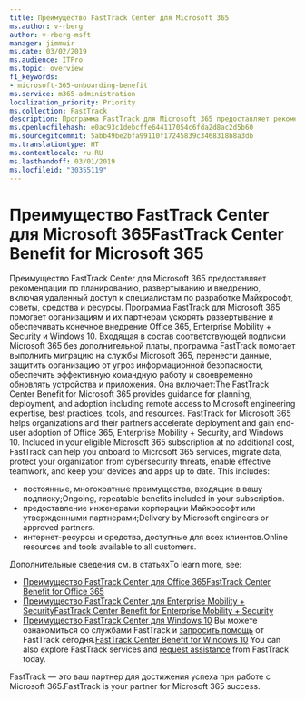 ```yaml
---
title: Преимущество FastTrack Center для Microsoft 365
ms.author: v-rberg
author: v-rberg-msft
manager: jimmuir
ms.date: 03/02/2019
ms.audience: ITPro
ms.topic: overview
f1_keywords:
- microsoft-365-onboarding-benefit
ms.service: m365-administration
localization_priority: Priority
ms.collection: FastTrack
description: Программа FastTrack для Microsoft 365 предоставляет рекомендации по планированию, развертыванию и внедрению, включая удаленный доступ к специалистам по разработке Майкрософт, советы, средства и ресурсы. Программа FastTrack для Microsoft 365 помогает организациям и их партнерам ускорять развертывание и обеспечивать конечное внедрение Office 365, Windows 10 и Enterprise Mobility + Security.
ms.openlocfilehash: e0ac93c1debcffe644117054c6fda2d8ac2d5b60
ms.sourcegitcommit: 5abb49be2bfa99110f17245839c3468318b8a3db
ms.translationtype: HT
ms.contentlocale: ru-RU
ms.lasthandoff: 03/01/2019
ms.locfileid: "30355119"
---
```

# <a name="fasttrack-center-benefit-for-microsoft-365"></a><span data-ttu-id="17c5e-104">Преимущество FastTrack Center для Microsoft 365</span><span class="sxs-lookup"><span data-stu-id="17c5e-104">FastTrack Center Benefit for Microsoft 365</span></span>

<span data-ttu-id="17c5e-p102">Преимущество FastTrack Center для Microsoft 365 предоставляет рекомендации по планированию, развертыванию и внедрению, включая удаленный доступ к специалистам по разработке Майкрософт, советы, средства и ресурсы. Программа FastTrack для Microsoft 365 помогает организациям и их партнерам ускорять развертывание и обеспечивать конечное внедрение Office 365, Enterprise Mobility + Security и Windows 10. Входящая в состав соответствующей подписки Microsoft 365 без дополнительной платы, программа FastTrack помогает выполнить миграцию на службы Microsoft 365, перенести данные, защитить организацию от угроз информационной безопасности, обеспечить эффективную командную работу и своевременно обновлять устройства и приложения. Она включает:</span><span class="sxs-lookup"><span data-stu-id="17c5e-p102">The FastTrack Center Benefit for Microsoft 365 provides guidance for planning, deployment, and adoption including remote access to Microsoft engineering expertise, best practices, tools, and resources. FastTrack for Microsoft 365 helps organizations and their partners accelerate deployment and gain end-user adoption of Office 365, Enterprise Mobility + Security, and Windows 10. Included in your eligible Microsoft 365 subscription at no additional cost, FastTrack can help you onboard to Microsoft 365 services, migrate data, protect your organization from cybersecurity threats, enable effective teamwork, and keep your devices and apps up to date. This includes:</span></span>

- <span data-ttu-id="17c5e-109">постоянные, многократные преимущества, входящие в вашу подписку;</span><span class="sxs-lookup"><span data-stu-id="17c5e-109">Ongoing, repeatable benefits included in your subscription.</span></span>
- <span data-ttu-id="17c5e-110">предоставление инженерами корпорации Майкрософт или утвержденными партнерами;</span><span class="sxs-lookup"><span data-stu-id="17c5e-110">Delivery by Microsoft engineers or approved partners.</span></span>
- <span data-ttu-id="17c5e-111">интернет-ресурсы и средства, доступные для всех клиентов.</span><span class="sxs-lookup"><span data-stu-id="17c5e-111">Online resources and tools available to all customers.</span></span>
  
<span data-ttu-id="17c5e-112">Дополнительные сведения см. в статьях</span><span class="sxs-lookup"><span data-stu-id="17c5e-112">To learn more, see:</span></span>

- [<span data-ttu-id="17c5e-113">Преимущество FastTrack Center для Office 365</span><span class="sxs-lookup"><span data-stu-id="17c5e-113">FastTrack Center Benefit for Office 365</span></span>](O365-fasttrack-benefit-for-office-365.md) 
- [<span data-ttu-id="17c5e-114">Преимущество FastTrack Center для Enterprise Mobility + Security</span><span class="sxs-lookup"><span data-stu-id="17c5e-114">FastTrack Center Benefit for Enterprise Mobility + Security</span></span>](EMS-fasttrack-benefit-for-EMS.md)
- <span data-ttu-id="17c5e-115">[Преимущество FastTrack Center для Windows 10](Win-10-fasttrack-benefit-for-Windows-10.md) Вы можете ознакомиться со службами FastTrack и [запросить помощь](https://go.microsoft.com/fwlink/p/?LinkId=2003903) от FastTrack сегодня.</span><span class="sxs-lookup"><span data-stu-id="17c5e-115">[FastTrack Center Benefit for Windows 10](Win-10-fasttrack-benefit-for-Windows-10.md) You can also explore FastTrack services and [request assistance](https://go.microsoft.com/fwlink/p/?LinkId=2003903) from FastTrack today.</span></span>

<span data-ttu-id="17c5e-116">FastTrack — это ваш партнер для достижения успеха при работе с Microsoft 365.</span><span class="sxs-lookup"><span data-stu-id="17c5e-116">FastTrack is your partner for Microsoft 365 success.</span></span>
  
  

 
